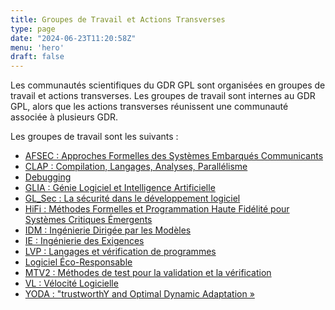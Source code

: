```yaml
---
title: Groupes de Travail et Actions Transverses
type: page
date: "2024-06-23T11:20:58Z"
menu: 'hero'
draft: false
---
```


Les communautés scientifiques du GDR GPL sont organisées en groupes de travail et actions transverses. Les groupes de travail sont internes au GDR GPL, alors que les actions transverses réunissent une communauté associée à plusieurs GDR.

Les groupes de travail sont les suivants :

  * [AFSEC : Approches Formelles des Systèmes Embarqués Communicants](https://lig-gdr-gpl.imag.fr/?page_id=109)
  * [CLAP : Compilation, Langages, Analyses, Parallélisme](https://lig-gdr-gpl.imag.fr/?page_id=137)
  * [Debugging](https://lig-gdr-gpl.imag.fr/?page_id=163)
  * [GLIA : Génie Logiciel et Intelligence Artificielle](https://lig-gdr-gpl.imag.fr/?page_id=174)
  * [GL_Sec : La sécurité dans le développement logiciel](https://lig-gdr-gpl.imag.fr/?page_id=196)
  * [HiFi : Méthodes Formelles et Programmation Haute Fidélité pour Systèmes Critiques Émergents](https://lig-gdr-gpl.imag.fr/?page_id=156)
  * [IDM : Ingénierie Dirigée par les Modèles](https://lig-gdr-gpl.imag.fr/?page_id=202)
  * [IE : Ingénierie des Exigences](https://lig-gdr-gpl.imag.fr/?page_id=213)
  * [LVP : Langages et vérification de programmes](https://lig-gdr-gpl.imag.fr/?page_id=135)
  * [Logiciel Éco-Responsable](https://lig-gdr-gpl.imag.fr/?page_id=241)
  * [MTV2 : Méthodes de test pour la validation et la vérification](https://lig-gdr-gpl.imag.fr/?page_id=113)
  * [VL : Vélocité Logicielle](https://lig-gdr-gpl.imag.fr/?page_id=235)
  * [YODA : "trustworthY and Optimal Dynamic Adaptation »](https://lig-gdr-gpl.imag.fr/?page_id=228)


